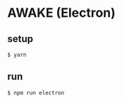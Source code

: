 AWAKE (Electron)
================


## setup

```bash
$ yarn
```


## run

```bash
$ npm run electron
```
